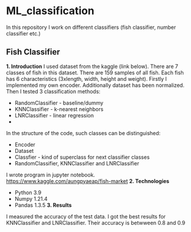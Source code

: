 # ML_classification
In this repository I work on different classifiers (fish classifier, number classifier etc.)

## Fish Classifier
**1. Introduction**
I used dataset from the kaggle (link below). 
There are 7 classes of fish in this dataset. There are 159 samples of all fish.
Each fish has 6 characteristics (3xlength, width, height and weight). Firstly I implemented my own encoder. Additionally dataset has been normalized. Then I tested 3 classification methods:
 * RandomClassifier - baseline/dummy
 * KNNClassifier - k-nearest neighbors
 * LNRClassifier - linear regression
 * 
In the structure of the code, such classes can be distinguished:
 *  Encoder 
 *  Dataset
 *  Classfier - kind of superclass for next classifier classes
 *  RandomClassifier, KNNClassifier and LNRClassifier
 
I wrote program in jupyter notebook.
https://www.kaggle.com/aungpyaeap/fish-market
**2. Technologies**
 * Python 3.9
 * Numpy 1.21.4
 * Pandas 1.3.5
**3. Results**

I measured the accuracy of the test data. I got the best results for KNNClassifier and LNRClassifier. Their accuracy is betwween 0.8 and 0.9
